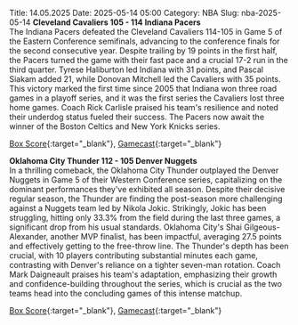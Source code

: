 Title: 14.05.2025
Date: 2025-05-14 05:00
Category: NBA 
Slug: nba-2025-05-14 
**Cleveland Cavaliers 105 - 114 Indiana Pacers**  
The Indiana Pacers defeated the Cleveland Cavaliers 114-105 in Game 5 of the Eastern Conference semifinals, advancing to the conference finals for the second consecutive year. Despite trailing by 19 points in the first half, the Pacers turned the game with their fast pace and a crucial 17-2 run in the third quarter. Tyrese Haliburton led Indiana with 31 points, and Pascal Siakam added 21, while Donovan Mitchell led the Cavaliers with 35 points. This victory marked the first time since 2005 that Indiana won three road games in a playoff series, and it was the first series the Cavaliers lost three home games. Coach Rick Carlisle praised his team's resilience and noted their underdog status fueled their success. The Pacers now await the winner of the Boston Celtics and New York Knicks series. 

[Box Score](/game/ind-vs-cle-0042400205/box-score){:target="_blank"}, [Gamecast](/game/ind-vs-cle-0042400205){:target="_blank"}<br>

**Oklahoma City Thunder 112 - 105 Denver Nuggets**  
In a thrilling comeback, the Oklahoma City Thunder outplayed the Denver Nuggets in Game 5 of their Western Conference series, capitalizing on the dominant performances they've exhibited all season. Despite their decisive regular season, the Thunder are finding the post-season more challenging against a Nuggets team led by Nikola Jokic. Strikingly, Jokic has been struggling, hitting only 33.3% from the field during the last three games, a significant drop from his usual standards. Oklahoma City's Shai Gilgeous-Alexander, another MVP finalist, has been impactful, averaging 27.5 points and effectively getting to the free-throw line. The Thunder's depth has been crucial, with 10 players contributing substantial minutes each game, contrasting with Denver's reliance on a tighter seven-man rotation. Coach Mark Daigneault praises his team's adaptation, emphasizing their growth and confidence-building throughout the series, which is crucial as the two teams head into the concluding games of this intense matchup. 

[Box Score](/game/den-vs-okc-0042400225/box-score){:target="_blank"}, [Gamecast](/game/den-vs-okc-0042400225){:target="_blank"}<br>

